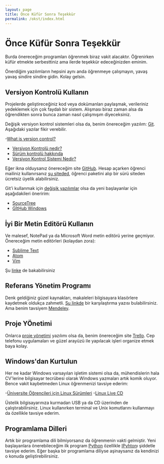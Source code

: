 ```yaml
---
layout: page
title: Önce Küfür Sonra Teşekkür
permalink: /okst/index.html
---
```


# Önce Küfür Sonra Teşekkür

Burda önereceğim programları öğrenmek biraz vakit alacaktır. Öğrenirken küfür etmekte serbesttiniz ama ilerde teşekkür edeceğinizden eminim.

Önerdiğim yazılımların hepsini aynı anda öğrenmeye çalışmayın, yavaş yavaş sindire sindire gidin.
Kolay gelsin.

## Versiyon Kontrolü Kullanın
Projelerde geliştireceğiniz kod veya dokümanları paylaşmak, verileriniz yedeklemek için çok faydalı bir sistem. Alışması biraz zaman alsa da öğrendikten sonra bunca zaman nasıl çalışmışım diyeceksiniz.

Değişik versiyon kontrol sistemleri olsa da, benim önereceğim  yazılım: [Git](http://git-scm.com/). Aşağıdaki yazılar fikir verebilir.

-[What is version control?](http://ozan.keysan.me/presentations/version_control/version_control_academics.html)
- [Versiyon Kontrolü nedir?](http://aliozgur.gitbooks.io/git101/content/bolum_1_-_baslangic/versiyon__kontrolu_nedir.html)
- [Sürüm kontrolü hakkında](http://git-scm.com/book/tr/v1/Ba%C5%9Flang%C4%B1%C3%A7-S%C3%BCr%C3%BCm-Kontrol%C3%BC-Hakk%C4%B1nda)
- [Versiyon Kontrol Sistemi Nedir?](http://koddit.com/yazilim/versiyon-kontrol-sistemi-nedir/)

Eğer ikna olduysanız önereceğim site [GitHub](https://github.com/). Hesap açarken öğrenci mailiniz kullanırsanız [şu siteded](https://education.github.com/), öğrenci paketini alıp bir sürü siteden ücretsiz üyelik alabilirsiniz.

Git'i kullanmak için [değişik yazılımlar](http://git-scm.com/downloads/guis) olsa da yeni başlayanlar için aşağıdakileri öneririm:

- [SourceTree](http://www.sourcetreeapp.com/)
- [GİtHub Windows](https://windows.github.com/)


## İyi Bir Metin Editörü Kullanın

Ve malesef, NotePad ya da Microsoft Word metin editörü yerine geçmiyor. Önereceğim metin editörleri (kolaydan zora):

- [Sublime Text](http://www.sublimetext.com/)
- [Atom](https://atom.io/)
- [Vim](http://www.vim.org/)

Şu [linke](http://lifehacker.com/five-best-text-editors-1564907215) de bakabilirsiniz

## Referans Yönetim Programı
Denk geldiğiniz güzel kaynakları, makaleleri bilgisayara klasörlere kaydetmek oldukça zahmetli. [Şu linkde](http://asuyatuyolar.org/2013/02/akademik-referans-duzenleme-programlar.html) bir karşılaştırma yazısı bulabilirsiniz. Ama benim tavsiyem [Mendeley](http://ozan.keysan.me/asuyatuyolar/2009/12/mendeley-akademik-pdf-ve-referans).

## Proje YÖnetimi

Onlarca [proje yönetimi](http://asuyatuyolar.org/2013/01/akademisyenin-internet-rehberi-proje.html) yazılımı olsa da, benim önereceğim site [Trello](https://trello.com/ozank/recommend). Cep telefonu uygulamaları ve güzel arayüzü ile yapılacak işleri organize etmek baya kolay.

## Windows'dan Kurtulun

Her ne kadar Windows varsayılan işletim sistemi olsa da, mühendislerin hala CV'lerine bilgisayar tecrübesi olarak Windows yazmaları artık komik oluyor. Bence vakit kaybetmeden Linux öğrenmenizi tavsiye ederim:

-[Üniversite Öğrencileri için Linux Sürümleri](http://asuyatuyolar.org/2013/01/akademisyenler-ve-universite.html)
-[Linux Live CD](http://asuyatuyolar.org/2011/07/her-eve-lazm-linux-live-cd.html)

Üstelik bilgisayarınıza kurmadan USB ya da CD üzerinden de çalıştırabilirsiniz. Linux kullanırken terminal ve Unix komutlarını kullanmayı da özellikle tavsiye ederim.

## Programlama Dilleri

Artık bir programlama dili bilmiyorsanız da öğrenmenin vakti gelmiştir. Yeni başlayanlara önerebileceğim ilk program [Python](https://www.python.org/) özellikle [IPyhton](http://ipython.org/)ı şiddetle tavsiye ederim. Eğer başka bir programlama diliyse aşinaysanız da kendinizi o konuda geliştirebilirsiniz.
